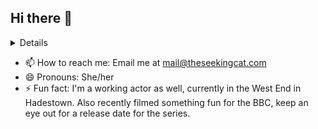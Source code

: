## Hi there 👋

<!--
**seekingcat/seekingcat** is a ✨ _special_ ✨ repository because its `README.md` (this file) appears on your GitHub profile.

Here are some ideas to get you started:

- 🔭 I’m currently working on ...
- 🌱 I’m currently learning ...
- 👯 I’m looking to collaborate on ...
- 🤔 I’m looking for help with ...
- 💬 Ask me about ...
- 📫 How to reach me: ...
- 😄 Pronouns: ...
- ⚡ Fun fact: ...
-->

<details>
    <div align="center">
    ![Seekingcat's stats](https://github-readme-stats.vercel.app/api?username=seekingcat&theme=tokyonight&hide_border=false&include_all_commits=true&count_private=false)<br/>
    (https://github-readme-streak-stats.herokuapp.com/?user=seekingcat&theme=tokyonight&hide_border=false)<br/>
    (https://github-readme-stats.vercel.app/api/top-langs/?username=seekingcat&theme=tokyonight&hide_border=false&include_all_commits=true&count_private=false&layout=compact)<br/>
  </div>
</details>

- 📫 How to reach me: Email me at mail@theseekingcat.com
- 😄 Pronouns: She/her
- ⚡ Fun fact: I'm a working actor as well, currently in the West End in Hadestown. Also recently filmed something fun for the BBC, keep an eye out for a release date for the series.
